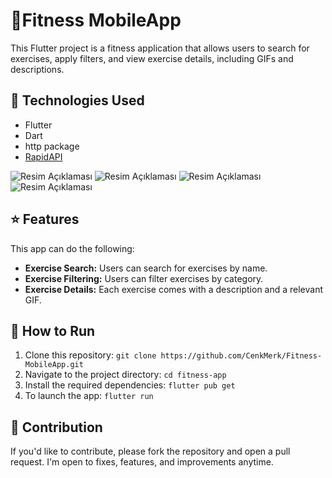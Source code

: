 # 💪Fitness MobileApp

This Flutter project is a fitness application that allows users to search for exercises, apply filters, and view exercise details, including GIFs and descriptions.

## 🚀 Technologies Used

- Flutter
- Dart
- http package
- [RapidAPI](https://rapidapi.com/justin-WFnsXH_t6/api/exercisedb) 

![Resim Açıklaması](./screenshot/home.png)
![Resim Açıklaması](./screenshot/2.png)
![Resim Açıklaması](./screenshot/3.png)
![Resim Açıklaması](./screenshot/4.png)

## ⭐ Features

This app can do the following:

- **Exercise Search:** Users can search for exercises by name.
- **Exercise Filtering:** Users can filter exercises by category.
- **Exercise Details:** Each exercise comes with a description and a relevant GIF.

## 🏃 How to Run

1. Clone this repository: `git clone https://github.com/CenkMerk/Fitness-MobileApp.git`
2. Navigate to the project directory: `cd fitness-app`
3. Install the required dependencies: `flutter pub get`
4. To launch the app: `flutter run`


## 🤝  Contribution

If you'd like to contribute, please fork the repository and open a pull request. I'm open to fixes, features, and improvements anytime.




